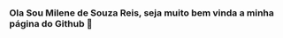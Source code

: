 ### Ola Sou Milene de Souza Reis, seja muito bem vinda a minha página do Github 👋

<!--
**milene123/milene123** is a ✨ _special_ ✨ repository because its `README.md` (this file) appears on your GitHub profile.

- Atuando como QA Enginner
- 

- 🔭 I’m currently working on ...
- 🌱 I’m currently learning ...
- 👯 I’m looking to collaborate on ...
- 🤔 I’m looking for help with ...
- 💬 Ask me about ...
- 📫 How to reach me: ...
- 😄 Pronouns: ...
- ⚡ Fun fact: ...
-->
